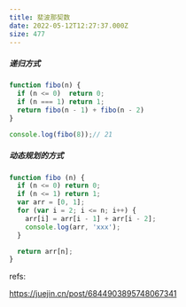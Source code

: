 ```yaml
---
title: 斐波那契数
date: 2022-05-12T12:27:37.000Z
size: 477
---
```

##### 递归方式

```javascript
function fibo(n) {
  if (n <= 0)  return 0;
  if (n === 1) return 1;
  return fibo(n - 1) + fibo(n - 2)
}

console.log(fibo(8));// 21
```

##### 动态规划的方式

```js
function fibo (n) {
  if (n <= 0) return 0;
  if (n <= 1) return 1;
  var arr = [0, 1];
  for (var i = 2; i <= n; i++) {
    arr[i] = arr[i - 1] + arr[i - 2];
    console.log(arr, 'xxx');
  }

  return arr[n];
}
```



refs:

https://juejin.cn/post/6844903895748067341
